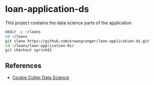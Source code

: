 # loan-application-ds

This project contains the data science parts of the application 

```bash
mkdir -p ~/loans
cd ~/loans
git clone https://github.com/erwangranger/loan-application-ds.git
cd ~/loans/loan-application-ds/
git checkout sprint01
```

## References

* [Cookie Cutter Data Science](https://drivendata.github.io/cookiecutter-data-science/)

